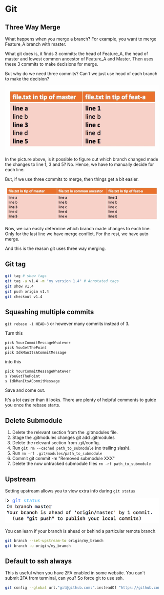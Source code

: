 # Git

## Three Way Merge

What happens when you merge a branch? For example, you want to merge Feature_A branch with master.

What git does is, it finds 3 commits: the head of Feature_A, the head of master and lowest common ancestor of Feature_A and Master. Then uses these 3 commits to make decisions for merge.

But why do we need three commits? Can't we just use head of each branch to make the decision?

![](assets/2018-08-02-15-55-08.png)

In the picture above, is it possible to figure out which branch changed made the changes to line 1, 3 and 5? No. Hence, we have to manually decide for each line.

But, if we use three commits to merge, then things get a bit easier.

![](assets/2018-08-02-15-57-56.png)

Now, we can easily determine which branch made changes to each line. Only for the last line we have merge conflict. For the rest, we have auto merge.

And this is the reason git uses three way merging.

## Git tag

```bash
git tag # show tags
git tag -a v1.4 -m "my version 1.4" # Annotated tags
git show v1.4
git push origin v1.4
git checkout v1.4
```

## Squashing multiple commits

`git rebase -i HEAD~3` or however many commits instead of 3.

Turn this

```text
pick YourCommitMessageWhatever
pick YouGetThePoint
pick IdkManItsACommitMessage
```

into this

```text
pick YourCommitMessageWhatever
s YouGetThePoint
s IdkManItsACommitMessage
```

Save and come out.

It's a lot easier than it looks. There are plenty of helpful comments to guide you once the rebase starts.

## Delete Submodule

1. Delete the relevant section from the .gitmodules file.
2. Stage the .gitmodules changes git add .gitmodules
3. Delete the relevant section from .git/config.
4. Run `git rm --cached path_to_submodule` (no trailing slash).
5. Run `rm -rf .git/modules/path_to_submodule`
6. Commit git commit -m "Removed submodule XXX"
7. Delete the now untracked submodule files `rm -rf path_to_submodule`

## Upstream

Setting upstream allows you to view extra info during `git status`

![](assets/markdown-img-paste-20180717103331600.png)

You can learn if your branch is ahead or behind a particular remote branch.

```bash
git branch --set-upstream-to origin/my_branch
git branch -u origin/my_branch
```

## Default to ssh always 

This is useful when you have 2FA enabled in some website. You can't submit 2FA from terminal, can you? So force git to use ssh.

```bash
git config --global url."git@github.com:".insteadOf "https://github.com/"
```